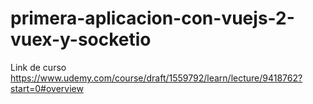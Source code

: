 # primera-aplicacion-con-vuejs-2-vuex-y-socketio

Link de curso
https://www.udemy.com/course/draft/1559792/learn/lecture/9418762?start=0#overview
